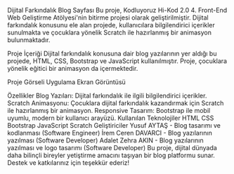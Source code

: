 Dijital Farkındalık Blog Sayfası
Bu proje, Kodluyoruz Hi-Kod 2.0 4. Front-End Web Geliştirme Atölyesi'nin bitirme projesi olarak geliştirilmiştir. Dijital farkındalık konusunu ele alan projede, kullanıcılara bilgilendirici içerikler sunulmakta ve çocuklara yönelik Scratch ile hazırlanmış bir animasyon bulunmaktadır.

Proje İçeriği
Dijital farkındalık konusuna dair blog yazılarının yer aldığı bu projede, HTML, CSS, Bootstrap ve JavaScript kullanılmıştır. Proje, çocuklara yönelik eğitici bir animasyon da içermektedir.

Proje Görseli
Uygulama Ekran Görüntüsü

Özellikler
Blog Yazıları: Dijital farkındalık ile ilgili bilgilendirici içerikler.
Scratch Animasyonu: Çocuklara dijital farkındalık kazandırmak için Scratch ile hazırlanmış bir animasyon.
Responsive Tasarım: Bootstrap ile mobil uyumlu, modern bir kullanıcı arayüzü.
Kullanılan Teknolojiler
HTML
CSS
Bootstrap
JavaScript
Scratch
Geliştiriciler
Yusuf AYTAŞ - Blog tasarımı ve kodlanması (Software Engineer)
İrem Ceren DAVARCI - Blog yazılarının yazılması (Software Developer)
Adalet Zehra AKIN - Blog yazılarının yazılması ve logo tasarımı (Software Developer)
Bu proje, dijital dünyada daha bilinçli bireyler yetiştirme amacını taşıyan bir blog platformu sunar. Destek ve katkılarınız için teşekkür ederiz!

